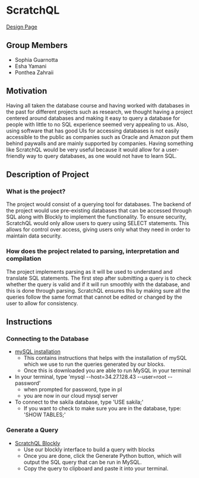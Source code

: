 # ScratchQL

[Design Page](https://eshayamani.github.io/ScratchQL/src/index.html)

## Group Members 
- Sophia Guarnotta
- Esha Yamani
- Ponthea Zahraii
  
## Motivation 
Having all taken the database course and having worked with databases in the past for different projects such as research, we thought having a project centered around databases and making it easy to query a database for people with little to no SQL experience seemed very appealing to us. Also, using software that has good UIs for accessing databases is not easily accessible to the public as companies such as Oracle and Amazon put them behind paywalls and are mainly supported by companies. Having something like ScratchQL would be very useful because it would allow for a user-friendly way to query databases, as one would not have to learn SQL. 

## Description of Project 
### What is the project?
The project would consist of a querying tool for databases. The backend of the project would use pre-existing databases that can be accessed through SQL along with Blockly to implement the functionality. To ensure security, ScratchQL would only allow users to query using SELECT statements. This allows for control over access, giving users only what they need in order to maintain data security.

### How does the project related to parsing, interpretation and compilation
The project implements parsing as it will be used to understand and translate SQL statements. The first step after submitting a query is to check whether the query is valid and if it will run smoothly with the database, and this is done through parsing. ScratchQL ensures this by making sure all the queries follow the same format that cannot be edited or changed by the user to allow for consistency. 

## Instructions
### Connecting to the Database
- [mySQL installation](https://dev.mysql.com/downloads/installer/)
    - This contains instructions that helps with the installation of mySQL which we use to run the queries generated by our blocks.
    - Once this is downloaded you are able to run MySQL in your terminal
- In your terminal, type 'mysql --host=34.27.128.43 --user=root --password'
    - when prompted for password, type in pl
    - you are now in our cloud mysql server
- To connect to the sakila database, type 'USE sakila;'
    - If you want to check to make sure you are in the database, type: 'SHOW TABLES;'
### Generate a Query
- [ScratchQL Blockly](https://eshayamani.github.io/ScratchQL/src/index.html)
    - Use our blockly interface to build a query with blocks
    - Once you are done, click the Generate Python button, which will output the SQL query that can be run in MySQL.
    - Copy the query to clipboard and paste it into your terminal.
